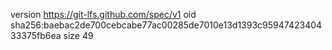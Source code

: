 version https://git-lfs.github.com/spec/v1
oid sha256:baebac2de700cebcabe77ac00285de7010e13d1393c9594742340433375fb6ea
size 49
